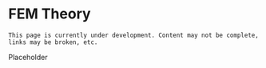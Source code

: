 # FEM Theory

```{warning}
This page is currently under development. Content may not be complete, links may be broken, etc.
```

Placeholder